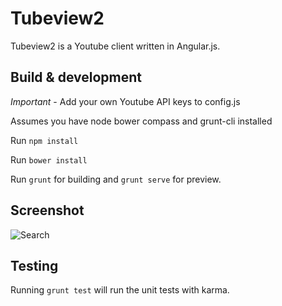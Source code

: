 # Tubeview2

Tubeview2 is a Youtube client written in Angular.js.

## Build & development

*Important* - Add your own Youtube API keys to config.js

Assumes you have node bower compass and grunt-cli installed

Run `npm install`

Run `bower install`

Run `grunt` for building and `grunt serve` for preview.

## Screenshot

![Search](http://i.imgur.com/peSsFdL.png?1)

## Testing

Running `grunt test` will run the unit tests with karma.
